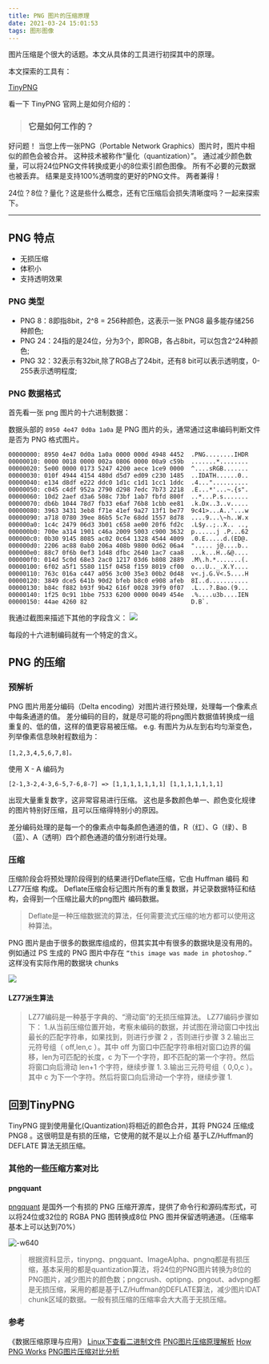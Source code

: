 ```yaml
---
title: PNG 图片的压缩原理
date: 2021-03-24 15:01:53
tags: 图形图像
---
```


图片压缩是个很大的话题。本文从具体的工具进行初探其中的原理。

本文探索的工具有：

[TinyPNG](https://tinify.cn/)

看一下 TinyPNG 官网上是如何介绍的：

>### 它是如何工作的？
好问题！ 当您上传一张PNG（Portable Network Graphics）图片时，图片中相似的颜色会被合并。 这种技术被称作“量化（quantization）”。 通过减少颜色数量，可以将24位PNG文件转换成更小的8位索引颜色图像。 所有不必要的元数据也被丢弃。 结果是支持100%透明度的更好的PNG文件。 两者兼得！

<!-- more -->

24位？8位？量化？这是些什么概念，还有它压缩后会损失清晰度吗？一起来探索下。

----

## PNG 特点
* 无损压缩
* 体积小
* 支持透明效果

### PNG 类型
* PNG 8：8即指8bit，2^8 = 256种颜色，这表示一张 PNG8 最多能存储256种颜色;
* PNG 24：24指的是24位，分为3个，即RGB，各占8bit，可以包含2^24种颜色;
* PNG 32：32表示有32bit,除了RGB占了24bit，还有8 bit可以表示透明度，0-255表示透明程度;

### PNG 数据格式
首先看一张 png 图片的十六进制数据：

数据头部的 `8950 4e47 0d0a 1a0a` 是 PNG 图片的头，通常通过这串编码判断文件是否为 PNG 格式图片。

``` shell
00000000: 8950 4e47 0d0a 1a0a 0000 000d 4948 4452  .PNG........IHDR
00000010: 0000 0018 0000 002a 0806 0000 00a9 c59b  .......*........
00000020: 5e00 0000 0173 5247 4200 aece 1ce9 0000  ^....sRGB.......
00000030: 010f 4944 4154 480d d5d7 ed09 c230 1485  ..IDATH......0..
00000040: e134 d8df e222 ddc0 1d1c c1d1 1cc1 1ddc  .4..."..........
00000050: c045 c4df 952a 2790 d298 7edc 7b73 2218  .E...*'...~.{s".
00000060: 10d2 2aef d3a6 508c 73bf 1ab7 fbfd 800f  ..*...P.s.......
00000070: db6b 1044 78d7 fb33 e6af 76b8 1cbb ee81  .k.Dx..3..v.....
00000080: 3963 3431 3eb8 f71e 41ef 9a27 13f1 be77  9c41>...A..'...w
00000090: a718 0780 39ee 86b5 5c7e 68dd 1557 8d78  ....9...\~h..W.x
000000a0: 1c4c 2479 06d3 3b01 c658 ae00 20f6 fd2c  .L$y..;..X.. ..,
000000b0: 700e a314 1901 c46a 2009 5003 c900 3632  p......j .P...62
000000c0: 0b30 9145 8085 ac02 0c64 1328 4544 4009  .0.E.....d.(ED@.
000000d0: 2206 ac88 0ab0 206a 408b 9800 0d62 06a4  "..... j@....b..
000000e0: 88c7 0f6b 0ef3 1d48 dfbc 2640 1ac7 caa8  ...k...H..&@....
000000f0: 014d 5c0d 68e3 2ac0 1217 03d6 b808 2889  .M\.h.*.......(.
00000100: 6f02 a5f1 5580 115f 0458 f159 8019 cf00  o...U.._.X.Y....
00000110: 763c 016a c447 a056 3c00 35e3 00b2 0d48  v<.j.G.V<.5....H
00000120: 3849 dce5 641b 90d2 bfeb b8c0 e908 afeb  8I..d...........
00000130: b84c f882 b93f 9b42 616f 0028 39f9 0f07  .L...?.Bao.(9...
00000140: 1f25 0c91 1bbe 7533 6200 0000 0049 454e  .%....u3b....IEN
00000150: 44ae 4260 82                             D.B`.
```

我通过截图来描述下其他的字段含义：
![](http://qiniu.huyangjie.cn/mweb/%E4%BC%81%E4%B8%9A%E5%BE%AE%E4%BF%A1%E6%88%AA%E5%9B%BE_310c7ec2-d262-4c4f-85be-445e709f19b4.png)

每段的十六进制编码就有一个特定的含义。

## PNG 的压缩
### 预解析
PNG 图片用差分编码（Delta encoding）对图片进行预处理，处理每一个像素点中每条通道的值。
差分编码的目的，就是尽可能的将png图片数据值转换成一组重复的、低的值，这样的值更容易被压缩。
e.g.
有图片为从左到右均匀渐变色，列举像素信息映射程数组为：

`[1,2,3,4,5,6,7,8]。`

使用 X - A 编码为

```
[2-1,3-2,4-3,6-5,7-6,8-7] => [1,1,1,1,1,1,1] [1,1,1,1,1,1,1]
```

出现大量重复数字，这非常容易进行压缩。 这也是多数颜色单一、颜色变化规律的图片特别好压缩，且可以压缩得特别小的原因。

差分编码处理的是每一个的像素点中每条颜色通道的值，R（红）、G（绿）、B（蓝）、A（透明）四个颜色通道的值分别进行处理。


### 压缩

压缩阶段会将预处理阶段得到的结果进行Deflate压缩，它由 Huffman 编码 和 LZ77压缩 构成。
Deflate压缩会标记图片所有的重复数据，并记录数据特征和结构，会得到一个压缩比最大的png图片 编码数据。

>Deflate是一种压缩数据流的算法，任何需要流式压缩的地方都可以使用这种算法。

PNG 图片是由于很多的数据库组成的，但其实其中有很多的数据块是没有用的。例如通过 PS 生成的 PNG 图片中存在 `“this image was made in photoshop.” ` 这样没有实际作用的数据块 chunks

![](http://qiniu.huyangjie.cn/mweb/16164672724450.jpg)


#### LZ77派生算法
>LZ77编码是一种基于字典的、“滑动窗”的无损压缩算法。 LZ77编码步骤如下： 1.从当前压缩位置开始，考察未编码的数据，并试图在滑动窗口中找出最长的匹配字符串，如果找到，则进行步骤 2 ，否则进行步骤 3 2.输出三元符号组（ off,len,c ）。其中 off 为窗口中匹配字符串相对窗口边界的偏移，len为可匹配的长度，c 为下一个字符，即不匹配的第一个字符。然后将窗口向后滑动 len+1 个字符，继续步骤 1. 3.输出三元符号组（ 0,0,c ）。其中 c 为下一个字符。然后将窗口向后滑动一个字符，继续步骤 1.

## 回到TinyPNG

TinyPNG 提到使用量化(Quantization)将相近的颜色合并，其将 PNG24 压缩成 PNG8 。这很明显是有损的压缩，它使用的就不是以上介绍 基于LZ/Huffman的DEFLATE 算法无损压缩。

### 其他的一些压缩方案对比
#### pngquant
[pngquant](https://pngquant.org/) 是国外一个有损的 PNG 压缩开源库，提供了命令行和源码库形式，可以将24位或32位的 RGBA PNG 图转换成8位 PNG 图并保留透明通道。（压缩率基本上可以达到70%）

![-w640](http://qiniu.huyangjie.cn/mweb/16164694289252.jpg)

>根据资料显示，tinypng、pngquant、ImageAlpha、pngnq都是有损压缩，基本采用的都是quantization算法，将24位的PNG图片转换为8位的PNG图片，减少图片的颜色数；pngcrush、optipng、pngout、advpng都是无损压缩，采用的都是基于LZ/Huffman的DEFLATE算法，减少图片IDAT chunk区域的数据。一般有损压缩的压缩率会大大高于无损压缩。


### 参考
《数据压缩原理与应用》
[Linux下查看二进制文件](https://juniorprincewang.github.io/2018/05/14/Linux%E4%B8%8B%E6%9F%A5%E7%9C%8B%E4%BA%8C%E8%BF%9B%E5%88%B6%E6%96%87%E4%BB%B6/)
[PNG图片压缩原理解析](https://juejin.cn/post/6844903798658318343#heading-4)
[How PNG Works](https://medium.com/@duhroach/how-png-works-f1174e3cc7b7)
[​PNG图片压缩对比分析](https://mp.weixin.qq.com/s?__biz=MzI1NjEwMTM4OA==&mid=2651232233&idx=1&sn=03d9858ac451f2768b804d2604a8e12e)


